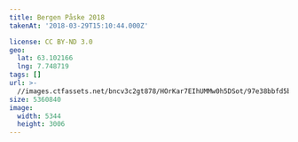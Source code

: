 ```yaml
---
title: Bergen Påske 2018
takenAt: '2018-03-29T15:10:44.000Z'

license: CC BY-ND 3.0
geo:
  lat: 63.102166
  lng: 7.748719
tags: []
url: >-
  //images.ctfassets.net/bncv3c2gt878/HOrKar7EIhUMMw0h5DSot/97e38bbfd5b62a6d290cc74a58b939ea/bergen-pske-2018_41134522822_o
size: 5360840
image:
  width: 5344
  height: 3006
---
```

